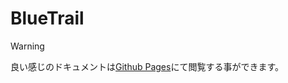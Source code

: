 # BlueTrail

> [!WARNING]  
> 良い感じのドキュメントは[Github Pages](https://rapilias.github.io/documents/BlueTrail/index.html)にて閲覧する事ができます。  
